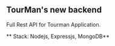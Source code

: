 ## TourMan's new backend

Full Rest API for Tourman Application.

** Stack: Nodejs, Expressjs, MongoDB**